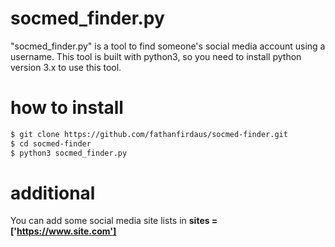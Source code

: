 # socmed_finder.py
"socmed_finder.py" is a tool to find someone's social media account using a username. This tool is built with python3, so you need to install python version 3.x to use this tool.

# how to install
```sh
$ git clone https://github.com/fathanfirdaus/socmed-finder.git
$ cd socmed-finder
$ python3 socmed_finder.py
```
# additional
You can add some social media site lists in **sites = ['https://www.site.com']**
